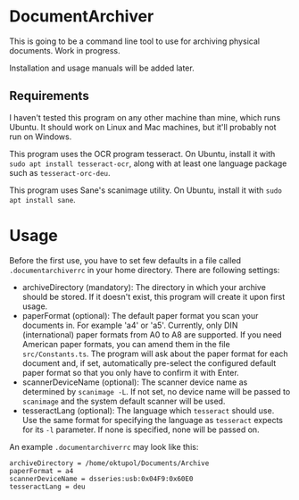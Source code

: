 # DocumentArchiver

This is going to be a command line tool to use for archiving physical documents. Work in progress.

Installation and usage manuals will be added later.

## Requirements

I haven't tested this program on any other machine than mine, which runs Ubuntu. It should work on Linux and Mac machines, but it'll probably not run on Windows.

This program uses the OCR program tesseract. On Ubuntu, install it with `sudo apt install tesseract-ocr`, along with at least one language package such as `tesseract-orc-deu`.

This program uses Sane's scanimage utility. On Ubuntu, install it with `sudo apt install sane`.

# Usage

Before the first use, you have to set few defaults in a file called `.documentarchiverrc` in your home directory. There are following settings:

- archiveDirectory (mandatory): The directory in which your archive should be stored. If it doesn't exist, this program will create it upon first usage.
- paperFormat (optional): The default paper format you scan your documents in. For example 'a4' or 'a5'. Currently, only DIN (international) paper formats from A0 to A8 are supported. If you need American paper formats, you can amend them in the file `src/Constants.ts`. The program will ask about the paper format for each document and, if set, automatically pre-select the configured default paper format so that you only have to confirm it with Enter.
- scannerDeviceName (optional): The scanner device name as determined by `scanimage -L`. If not set, no device name will be passed to `scanimage` and the system default scanner will be used.
- tesseractLang (optional): The language which `tesseract` should use. Use the same format for specifying the language as `tesseract` expects for its `-l` parameter. If none is specified, none will be passed on.

An example `.documentarchiverrc` may look like this:

```
archiveDirectory = /home/oktupol/Documents/Archive
paperFormat = a4
scannerDeviceName = dsseries:usb:0x04F9:0x60E0
tesseractLang = deu
```